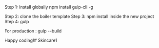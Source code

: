 Step 1: Install globally 
npm install gulp-cli -g

Step 2: clone the boiler template
Step 3: npm install inside the new project
Step 4: gulp 

For production : gulp --build


Happy coding!#   S k i n c a r e 1  
 